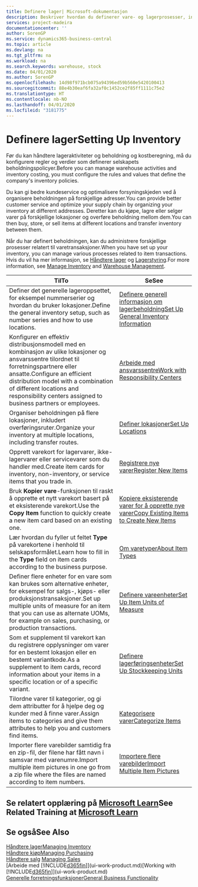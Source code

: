 ```yaml
---
title: Definere lager| Microsoft-dokumentasjon
description: Beskriver hvordan du definerer vare- og lagerprosesser, inkludert overføringsruter og lokasjoner, for eksempel lagre.
services: project-madeira
documentationcenter: ''
author: SorenGP
ms.service: dynamics365-business-central
ms.topic: article
ms.devlang: na
ms.tgt_pltfrm: na
ms.workload: na
ms.search.keywords: warehouse, stock
ms.date: 04/01/2020
ms.author: SorenGP
ms.openlocfilehash: 14d98f971bcb075a94396ed59b560e5420100413
ms.sourcegitcommit: 88e4b30eaf6fa32af0c1452ce2f85ff1111c75e2
ms.translationtype: HT
ms.contentlocale: nb-NO
ms.lasthandoff: 04/01/2020
ms.locfileid: "3181775"
---
```

# <a name="setting-up-inventory"></a><span data-ttu-id="5d4b4-103">Definere lager</span><span class="sxs-lookup"><span data-stu-id="5d4b4-103">Setting Up Inventory</span></span>
<span data-ttu-id="5d4b4-104">Før du kan håndtere lageraktiviteter og beholdning og kostberegning, må du konfigurere regler og verdier som definerer selskapets beholdningspolicyer.</span><span class="sxs-lookup"><span data-stu-id="5d4b4-104">Before you can manage warehouse activities and inventory costing, you must configure the rules and values that define the company's inventory policies.</span></span>

<span data-ttu-id="5d4b4-105">Du kan gi bedre kundeservice og optimalisere forsyningskjeden ved å organisere beholdningen på forskjellige adresser.</span><span class="sxs-lookup"><span data-stu-id="5d4b4-105">You can provide better customer service and optimize your supply chain by organizing your inventory at different addresses.</span></span> <span data-ttu-id="5d4b4-106">Deretter kan du kjøpe, lagre eller selger varer på forskjellige lokasjoner og overføre beholdning mellom dem.</span><span class="sxs-lookup"><span data-stu-id="5d4b4-106">You can then buy, store, or sell items at different locations and transfer inventory between them.</span></span>

<span data-ttu-id="5d4b4-107">Når du har definert beholdningen, kan du administrere forskjellige prosesser relatert til varetransaksjoner.</span><span class="sxs-lookup"><span data-stu-id="5d4b4-107">When you have set up your inventory, you can manage various processes related to item transactions.</span></span> <span data-ttu-id="5d4b4-108">Hvis du vil ha mer informasjon, se [Håndtere lager](inventory-manage-inventory.md) og [Lagerstyring](warehouse-manage-warehouse.md).</span><span class="sxs-lookup"><span data-stu-id="5d4b4-108">For more information, see [Manage Inventory](inventory-manage-inventory.md) and [Warehouse Management](warehouse-manage-warehouse.md).</span></span>

| <span data-ttu-id="5d4b4-109">Til</span><span class="sxs-lookup"><span data-stu-id="5d4b4-109">To</span></span> | <span data-ttu-id="5d4b4-110">Se</span><span class="sxs-lookup"><span data-stu-id="5d4b4-110">See</span></span> |
| --- | --- |
| <span data-ttu-id="5d4b4-111">Definer det generelle lageroppsettet, for eksempel nummerserier og hvordan du bruker lokasjoner.</span><span class="sxs-lookup"><span data-stu-id="5d4b4-111">Define the general inventory setup, such as number series and how to use locations.</span></span> |[<span data-ttu-id="5d4b4-112">Definere generell informasjon om lagerbeholdning</span><span class="sxs-lookup"><span data-stu-id="5d4b4-112">Set Up General Inventory Information</span></span>](inventory-how-setup-general.md) |
|<span data-ttu-id="5d4b4-113">Konfigurer en effektiv distribusjonsmodell med en kombinasjon av ulike lokasjoner og ansvarssentre tilordnet til forretningspartnere eller ansatte.</span><span class="sxs-lookup"><span data-stu-id="5d4b4-113">Configure an efficient distribution model with a combination of different locations and responsibility centers assigned to business partners or employees.</span></span>|[<span data-ttu-id="5d4b4-114">Arbeide med ansvarssentre</span><span class="sxs-lookup"><span data-stu-id="5d4b4-114">Work with Responsibility Centers</span></span>](inventory-responsibility-centers.md)|
| <span data-ttu-id="5d4b4-115">Organiser beholdningen på flere lokasjoner, inkludert overføringsruter.</span><span class="sxs-lookup"><span data-stu-id="5d4b4-115">Organize your inventory at multiple locations, including transfer routes.</span></span> |[<span data-ttu-id="5d4b4-116">Definer lokasjoner</span><span class="sxs-lookup"><span data-stu-id="5d4b4-116">Set Up Locations</span></span>](inventory-how-register-new-items.md) |
| <span data-ttu-id="5d4b4-117">Opprett varekort for lagervarer, ikke-lagervarer eller servicevarer som du handler med.</span><span class="sxs-lookup"><span data-stu-id="5d4b4-117">Create item cards for inventory, non-inventory, or service items that you trade in.</span></span> |[<span data-ttu-id="5d4b4-118">Registrere nye varer</span><span class="sxs-lookup"><span data-stu-id="5d4b4-118">Register New Items</span></span>](inventory-how-register-new-items.md) |
|<span data-ttu-id="5d4b4-119">Bruk **Kopier vare**-funksjonen til raskt å opprette et nytt varekort basert på et eksisterende varekort.</span><span class="sxs-lookup"><span data-stu-id="5d4b4-119">Use the **Copy Item** function to quickly create a new item card based on an existing one.</span></span>|[<span data-ttu-id="5d4b4-120">Kopiere eksisterende varer for å opprette nye varer</span><span class="sxs-lookup"><span data-stu-id="5d4b4-120">Copy Existing Items to Create New Items</span></span>](inventory-how-copy-items.md)|
|<span data-ttu-id="5d4b4-121">Lær hvordan du fyller ut feltet **Type** på varekortene i henhold til selskapsformålet.</span><span class="sxs-lookup"><span data-stu-id="5d4b4-121">Learn how to fill in the **Type** field on item cards according to the business purpose.</span></span>|[<span data-ttu-id="5d4b4-122">Om varetyper</span><span class="sxs-lookup"><span data-stu-id="5d4b4-122">About Item Types</span></span>](inventory-about-item-types.md)|
|<span data-ttu-id="5d4b4-123">Definer flere enheter for en vare som kan brukes som alternative enheter, for eksempel for salgs-, kjøps- eller produksjonstransaksjoner.</span><span class="sxs-lookup"><span data-stu-id="5d4b4-123">Set up multiple units of measure for an item that you can use as alternate UOMs, for example on sales, purchasing, or production transactions.</span></span>|[<span data-ttu-id="5d4b4-124">Definere vareenheter</span><span class="sxs-lookup"><span data-stu-id="5d4b4-124">Set Up Item Units of Measure</span></span>](inventory-how-setup-units-of-measure.md)|
|<span data-ttu-id="5d4b4-125">Som et supplement til varekort kan du registrere opplysninger om varer for en bestemt lokasjon eller en bestemt variantkode.</span><span class="sxs-lookup"><span data-stu-id="5d4b4-125">As a supplement to item cards, record information about your items in a specific location or of a specific variant.</span></span>|[<span data-ttu-id="5d4b4-126">Definere lagerføringsenheter</span><span class="sxs-lookup"><span data-stu-id="5d4b4-126">Set Up Stockkeeping Units</span></span>](inventory-how-to-set-up-stockkeeping-units.md)|
| <span data-ttu-id="5d4b4-127">Tilordne varer til kategorier, og gi dem attributter for å hjelpe deg og kunder med å finne varer.</span><span class="sxs-lookup"><span data-stu-id="5d4b4-127">Assign items to categories and give them attributes to help you and customers find items.</span></span> |[<span data-ttu-id="5d4b4-128">Kategorisere varer</span><span class="sxs-lookup"><span data-stu-id="5d4b4-128">Categorize Items</span></span>](inventory-how-categorize-items.md) |
|<span data-ttu-id="5d4b4-129">Importer flere varebilder samtidig fra en zip-fil, der filene har fått navn i samsvar med varenumre.</span><span class="sxs-lookup"><span data-stu-id="5d4b4-129">Import multiple item pictures in one go from a zip file where the files are named according to item numbers.</span></span>|[<span data-ttu-id="5d4b4-130">Importere flere varebilder</span><span class="sxs-lookup"><span data-stu-id="5d4b4-130">Import Multiple Item Pictures</span></span>](inventory-how-import-item-pictures.md)|

## <a name="see-related-training-at-microsoft-learn"></a><span data-ttu-id="5d4b4-131">Se relatert opplæring på [Microsoft Learn](/learn/modules/trade-get-started-dynamics-365-business-central/)</span><span class="sxs-lookup"><span data-stu-id="5d4b4-131">See Related Training at [Microsoft Learn](/learn/modules/trade-get-started-dynamics-365-business-central/)</span></span>

## <a name="see-also"></a><span data-ttu-id="5d4b4-132">Se også</span><span class="sxs-lookup"><span data-stu-id="5d4b4-132">See Also</span></span>
[<span data-ttu-id="5d4b4-133">Håndtere lager</span><span class="sxs-lookup"><span data-stu-id="5d4b4-133">Managing Inventory</span></span>](inventory-manage-inventory.md)  
[<span data-ttu-id="5d4b4-134">Håndtere kjøp</span><span class="sxs-lookup"><span data-stu-id="5d4b4-134">Managing Purchasing</span></span>](purchasing-manage-purchasing.md)  
<span data-ttu-id="5d4b4-135">[Håndtere salg](sales-manage-sales.md)  </span><span class="sxs-lookup"><span data-stu-id="5d4b4-135">[Managing Sales](sales-manage-sales.md)  </span></span>  
<span data-ttu-id="5d4b4-136">[Arbeide med [!INCLUDE[d365fin](includes/d365fin_md.md)]](ui-work-product.md)</span><span class="sxs-lookup"><span data-stu-id="5d4b4-136">[Working with [!INCLUDE[d365fin](includes/d365fin_md.md)]](ui-work-product.md)</span></span>  
[<span data-ttu-id="5d4b4-137">Generelle forretningsfunksjoner</span><span class="sxs-lookup"><span data-stu-id="5d4b4-137">General Business Functionality</span></span>](ui-across-business-areas.md)
